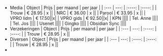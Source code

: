 - Media
  | Object | Prijs | per maand | per jaar |
  | :--- | ---: |  :----:  | :----: |
  | Trouw | € 28.95 | x ||
  | NRC | € 36.00 | x ||
  | Parool | € 33.95 | x ||
  | VPRO lidm | € 17.50||x|
  | VPRO gids | € 92.50||x|
  | KPN ||||
  | Tel. Anne ||||
  | Tel. Jos ||||
  | Usenet ||||
  | Gingko ||||
  | Obsidian Sync ||||
- Verzekeringen
  | Object | Prijs | per maand | per jaar |
  | :--- | ---: |  :----:  | :----: |
  | Trouw | € 28.95 | x ||
- Diversen
  | Object | Prijs | per maand | per jaar |
  | :--- | ---: |  :----:  | :----: |
  | Trouw | € 28.95 | x ||
-